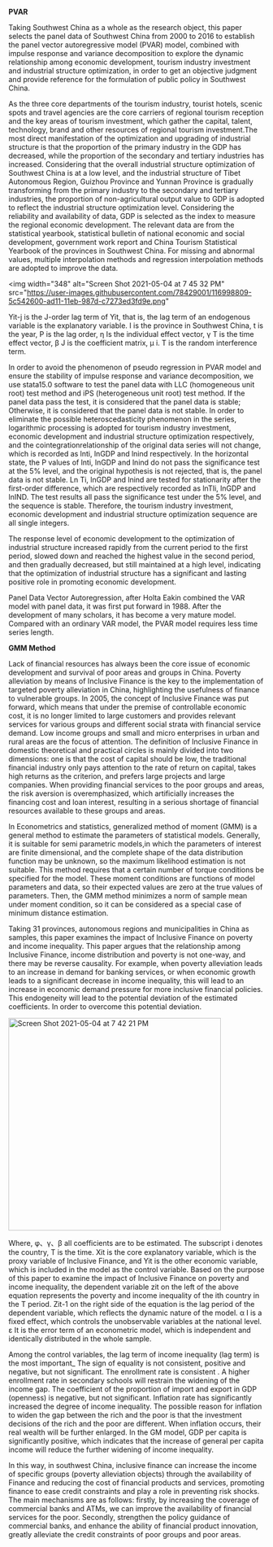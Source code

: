 **PVAR**


Taking Southwest China as a whole as the research object, this paper selects the panel data of Southwest China from 2000 to 2016 to establish the panel vector autoregressive model (PVAR) model, combined with impulse response and variance decomposition to explore the dynamic relationship among economic development, tourism industry investment and industrial structure optimization, in order to get an objective judgment and provide reference for the formulation of public policy in Southwest China.


As the three core departments of the tourism industry, tourist hotels, scenic spots and travel agencies are the core carriers of regional tourism reception and the key areas of tourism investment, which gather the capital, talent, technology, brand and other resources of regional tourism investment.The most direct manifestation of the optimization and upgrading of industrial structure is that the proportion of the primary industry in the GDP has decreased, while the proportion of the secondary and tertiary industries has increased. Considering that the overall industrial structure optimization of Southwest China is at a low level, and the industrial structure of Tibet Autonomous Region, Guizhou Province and Yunnan Province is gradually transforming from the primary industry to the secondary and tertiary industries, the proportion of non-agricultural output value to GDP is adopted to reflect the industrial structure optimization level. Considering the reliability and availability of data, GDP is selected as the index to measure the regional economic development. The relevant data are from the statistical yearbook, statistical bulletin of national economic and social development, government work report and China Tourism Statistical Yearbook of the provinces in Southwest China. For missing and abnormal values, multiple interpolation methods and regression interpolation methods are adopted to improve the data.


<img width="348" alt="Screen Shot 2021-05-04 at 7 45 32 PM" src="https://user-images.githubusercontent.com/78429001/116998809-5c542600-ad11-11eb-987d-c7273ed3fd9e.png"



Yit-j is the J-order lag term of Yit, that is, the lag term of an endogenous variable is the explanatory variable. I is the province in Southwest China, t is the year, P is the lag order, η Is the individual effect vector, γ T is the time effect vector, β J is the coefficient matrix, μ i. T is the random interference term.


In order to avoid the phenomenon of pseudo regression in PVAR model and ensure the stability of impulse response and variance decomposition, we use stata15.0 software to test the panel data with LLC (homogeneous unit root) test method and iPS (heterogeneous unit root) test method. If the panel data pass the test, it is considered that the panel data is stable; Otherwise, it is considered that the panel data is not stable. In order to eliminate the possible heteroscedasticity phenomenon in the series, logarithmic processing is adopted for tourism industry investment, economic development and industrial structure optimization respectively, and the cointegrationrelationship of the original data series will not change, which is recorded as lnti, lnGDP and lnind respectively. In the horizontal state, the P values of lnti, lnGDP and lnind do not pass the significance test at the 5% level, and the original hypothesis is not rejected, that is, the panel data is not stable. Ln Ti, lnGDP and lnind are tested for stationarity after the first-order difference, which are respectively recorded as lnTIi, lnGDP and lnIND. The test results all pass the significance test under the 5% level, and the sequence is stable. Therefore, the tourism industry investment, economic development and industrial structure optimization sequence are all single integers.


The response level of economic development to the optimization of industrial structure increased rapidly from the current period to the first period, slowed down and reached the highest value in the second period, and then gradually decreased, but still maintained at a high level, indicating that the optimization of industrial structure has a significant and lasting positive role in promoting economic development.


Panel Data Vector Autoregression, after Holta Eakin combined the VAR model with panel data, it was first put forward in 1988. After the development of many scholars, it has become a very mature model. Compared with an ordinary VAR model, the PVAR model requires less time series length.


**GMM Method**


Lack of financial resources has always been the core issue of economic development and survival of poor areas and groups in China. Poverty alleviation by means of Inclusive Finance is the key to the implementation of targeted poverty alleviation in China, highlighting the usefulness of finance to vulnerable groups. In 2005, the concept of Inclusive Finance was put forward, which means that under the premise of controllable economic cost, it is no longer limited to large customers and provides relevant services for various groups and different social strata with financial service demand. Low income groups and small and micro enterprises in urban and rural areas are the focus of attention. The definition of Inclusive Finance in domestic theoretical and practical circles is mainly divided into two dimensions: one is that the cost of capital should be low, the traditional financial industry only pays attention to the rate of return on capital, takes high returns as the criterion, and prefers large projects and large companies. When providing financial services to the poor groups and areas, the risk aversion is overemphasized, which artificially increases the financing cost and loan interest, resulting in a serious shortage of financial resources available to these groups and areas.


In Econometrics and statistics, generalized method of moment (GMM) is a general method to estimate the parameters of statistical models. Generally, it is suitable for semi parametric models,in which the parameters of interest are finite dimensional, and the complete shape of the data distribution function may be unknown, so the maximum likelihood estimation is not suitable.
This method requires that a certain number of torque conditions be specified for the model. These moment conditions are functions of model parameters and data, so their expected values are zero at the true values of parameters. Then, the GMM method minimizes a norm of sample mean under moment condition, so it can be considered as a special case of minimum distance estimation.


Taking 31 provinces, autonomous regions and municipalities in China as samples, this paper examines the impact of Inclusive Finance on poverty and income inequality. This paper argues that the relationship among Inclusive Finance, income distribution and poverty is not one-way, and there may be reverse causality. For example, when poverty alleviation leads to an increase in demand for banking services, or when economic growth leads to a significant decrease in income inequality, this will lead to an increase in economic demand pressure for more inclusive financial policies. This endogeneity will lead to the potential deviation of the estimated coefficients. In order to overcome this potential deviation.


<img width="418" alt="Screen Shot 2021-05-04 at 7 42 21 PM" src="https://user-images.githubusercontent.com/78429001/116998485-e354ce80-ad10-11eb-80c2-e492fa6d181c.png">



Where, φ、γ、β all coefficients are to be estimated. The subscript i denotes the country, T is the time. Xit is the core explanatory variable, which is the proxy variable of Inclusive Finance, and Yit is the other economic variable, which is included in the model as the control variable. Based on the purpose of this paper to examine the impact of Inclusive Finance on poverty and income inequality, the dependent variable zit on the left of the above equation represents the poverty and income inequality of the ith country in the T period. Zit-1 on the right side of the equation is the lag period of the dependent variable, which reflects the dynamic nature of the model. α I is a fixed effect, which controls the unobservable variables at the national level. ε It is the error term of an econometric model, which is independent and identically distributed in the whole sample.


Among the control variables, the lag term of income inequality (lag term) is the most important_ The sign of equality is not consistent, positive and negative, but not significant. The enrollment rate is consistent . A higher enrollment rate in secondary schools will restrain the widening of the income gap. The coefficient of the proportion of import and export in GDP (openness) is negative, but not significant. Inflation rate has significantly increased the degree of income inequality. The possible reason for inflation to widen the gap between the rich and the poor is that the investment decisions of the rich and the poor are different. When inflation occurs, their real wealth will be further enlarged. In the GM model, GDP per capita is significantly positive, which indicates that the increase of general per capita income will reduce the further widening of income inequality.
 
 
In this way, in southwest China, inclusive finance can increase the income of specific groups (poverty alleviation objects) through the availability of Finance and reducing the cost of financial products and services, promoting finance to ease credit constraints and play a role in preventing risk shocks. The main mechanisms are as follows: firstly, by increasing the coverage of commercial banks and ATMs, we can improve the availability of financial services for the poor. Secondly, strengthen the policy guidance of commercial banks, and enhance the ability of financial product innovation, greatly alleviate the credit constraints of poor groups and poor areas.


